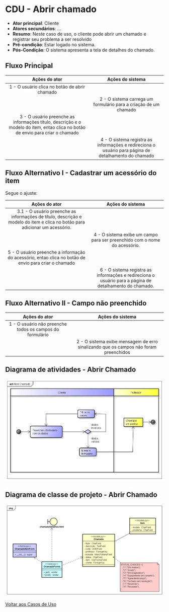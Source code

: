 # CDU - Abrir chamado

- **Ator principal**: Cliente
- **Atores secundários**: ...	 
- **Resumo**: Neste caso de uso, o cliente pode abrir um chamado e registrar seu problema a ser resolvido
- **Pré-condição**: Estar logado no sistema.
- **Pós-Condição**: O sistema apresenta a tela de detalhes do chamado.

## Fluxo Principal
| Ações do ator | Ações do sistema |
| :-----------------: | :-----------------: | 
| 1 - O usuário clica no botão de abrir chamado | |  
| | 2 - O sistema carrega um formulário para a criação de um chamado | 
| 3 - O usuário preenche as informações titulo, descrição e o modelo do item, entao clica no botão de envio para criar o chamado | | 
| | 4 - O sistema registra as informações e redireciona o usuário para página de detalhamento do chamado |  

## Fluxo Alternativo I - Cadastrar um acessório do item
Segue o ajuste:  

| **Ações do ator** | **Ações do sistema** |  
|:------------------:|:--------------------:|  
| 3.1 - O usuário preenche as informações de título, descrição e modelo do item e clica no botão para adicionar um acessório. | |  
| | 4 - O sistema exibe um campo para ser preenchido com o nome do acessório. |  
| 5 - O usuário preenche a informação do acessório, entao clica no botão de envio para criar o chamado | |  
| | 6 - O sistema registra as informações e redireciona o usuário para a página de detalhamento do chamado. |  

## Fluxo Alternativo II - Campo não preenchido
| Ações do ator | Ações do sistema |
| :-----------------: |:-----------------: | 
| 1 - O usuário não preenche todos os campos do formulário | |  
| | 2 - O sistema exibe mensagem de erro sinalizando que os campos não foram preenchidos |

## Diagrama de atividades - Abrir Chamado

![diagrama de atividades](../imgs/atividades/ativ_abrir_chamado.jpg "Diagrama de atividades - Abrir Chamado")

## Diagrama de classe de projeto - Abrir Chamado

![diagrama de classe de projeto](../imgs/cproj/abrirchamado.png "Diagrama de classe de projeto - Abrir Chamado")

[Voltar aos Casos de Uso](../cdu.md)
